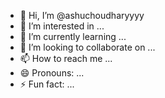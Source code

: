 - 👋 Hi, I’m @ashuchoudharyyyy
- 👀 I’m interested in ...
- 🌱 I’m currently learning ...
- 💞️ I’m looking to collaborate on ...
- 📫 How to reach me ...
- 😄 Pronouns: ...
- ⚡ Fun fact: ...

<!---
ashuchoudharyyyy/ashuchoudharyyyy is a ✨ special ✨ repository because its `README.md` (this file) appears on your GitHub profile.
You can click the Preview link to take a look at your changes.
--->
